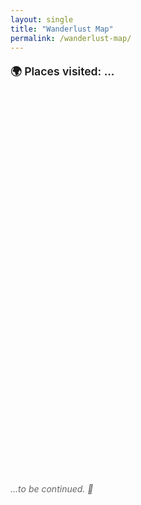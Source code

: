 ```yaml
---
layout: single
title: "Wanderlust Map"
permalink: /wanderlust-map/
---
```


<p style="font-weight: 600; font-size: 1.1rem; margin-bottom: 0.5rem;">
  🌍 Places visited: <span id="placeCount">...</span>
</p>

<div id="map" style="height: 600px; margin-top: 2em;"></div>

<link
  rel="stylesheet"
  href="https://unpkg.com/leaflet@1.9.4/dist/leaflet.css" />
<script src="https://unpkg.com/leaflet@1.9.4/dist/leaflet.js"></script>

<script>
document.addEventListener("DOMContentLoaded", function () {
  var map = L.map("map").setView([48.8566, 2.3522], 3);
  let markerCount = 0;

  L.tileLayer("https://{s}.tile.openstreetmap.org/{z}/{x}/{y}.png", {
    attribution:
      '&copy; <a href="https://www.openstreetmap.org/">OpenStreetMap</a> contributors',
  }).addTo(map);

   // --- Türkiye (red)
  L.circleMarker([39.9208, 32.8541], {radius: 6, color: "red", fillColor: "red", fillOpacity: 0.8})
    .addTo(map).bindPopup("<strong>Ankara</strong><br>Türkiye"); markerCount++;

  L.circleMarker([41.0082, 28.9784], {radius: 6, color: "red", fillColor: "red", fillOpacity: 0.8})
    .addTo(map).bindPopup("<strong>Istanbul</strong><br>Türkiye"); markerCount++;

  L.circleMarker([36.4018, 36.3498], {radius: 6, color: "red", fillColor: "red", fillOpacity: 0.8})
    .addTo(map).bindPopup("<strong>Hatay</strong><br>Türkiye"); markerCount++;

  L.circleMarker([37.5736, 36.9371], {radius: 6, color: "red", fillColor: "red", fillOpacity: 0.8})
    .addTo(map).bindPopup("<strong>Kahramanmaraş</strong><br>Türkiye"); markerCount++;

  L.circleMarker([36.8969, 30.7133], {radius: 6, color: "red", fillColor: "red", fillOpacity: 0.8})
    .addTo(map).bindPopup("<strong>Antalya</strong><br>Türkiye"); markerCount++;

  L.circleMarker([38.4192, 27.1287], {radius: 6, color: "red", fillColor: "red", fillOpacity: 0.8})
    .addTo(map).bindPopup("<strong>Izmir</strong><br>Türkiye"); markerCount++;

  L.circleMarker([37.0344, 27.4303], {radius: 6, color: "red", fillColor: "red", fillOpacity: 0.8})
    .addTo(map).bindPopup("<strong>Bodrum</strong><br>Türkiye"); markerCount++;

  L.circleMarker([36.8529, 28.2744], {radius: 6, color: "red", fillColor: "red", fillOpacity: 0.8})
    .addTo(map).bindPopup("<strong>Marmaris</strong><br>Türkiye"); markerCount++;

  L.circleMarker([36.2013, 29.6380], {radius: 6, color: "red", fillColor: "red", fillOpacity: 0.8})
    .addTo(map).bindPopup("<strong>Kaş</strong><br>Türkiye"); markerCount++;

  L.circleMarker([37.1674, 38.7955], {radius: 6, color: "red", fillColor: "red", fillOpacity: 0.8})
    .addTo(map).bindPopup("<strong>Şanlıurfa</strong><br>Türkiye"); markerCount++;

  L.circleMarker([37.0662, 37.3833], {radius: 6, color: "red", fillColor: "red", fillOpacity: 0.8})
    .addTo(map).bindPopup("<strong>Gaziantep</strong><br>Türkiye"); markerCount++;

  L.circleMarker([39.9043, 41.2679], {radius: 6, color: "red", fillColor: "red", fillOpacity: 0.8})
    .addTo(map).bindPopup("<strong>Erzurum</strong><br>Türkiye"); markerCount++;

  L.circleMarker([40.8533, 29.8815], {radius: 6, color: "red", fillColor: "red", fillOpacity: 0.8})
    .addTo(map).bindPopup("<strong>Kocaeli</strong><br>Türkiye"); markerCount++;

  L.circleMarker([37.7765, 29.0864], {radius: 6, color: "red", fillColor: "red", fillOpacity: 0.8})
    .addTo(map).bindPopup("<strong>Denizli</strong><br>Türkiye"); markerCount++;

  L.circleMarker([38.6431, 34.8317], {radius: 6, color: "red", fillColor: "red", fillOpacity: 0.8})
    .addTo(map).bindPopup("<strong>Kapadokya (Göreme)</strong><br>Türkiye"); markerCount++;

  L.circleMarker([40.1553, 26.4142], {radius: 6, color: "red", fillColor: "red", fillOpacity: 0.8})
    .addTo(map).bindPopup("<strong>Çanakkale</strong><br>Türkiye"); markerCount++;

  L.circleMarker([40.2010, 25.9236], {radius: 6, color: "red", fillColor: "red", fillOpacity: 0.8})
    .addTo(map).bindPopup("<strong>Gökçeada</strong><br>Türkiye"); markerCount++;

  // --- France (blue)
  L.circleMarker([48.8566, 2.3522], {radius: 6, color: "blue", fillColor: "blue", fillOpacity: 0.8}).addTo(map).bindPopup("<strong>Paris</strong><br>France");
    markerCount++;
  L.circleMarker([47.3220, 5.0415], {radius: 6, color: "blue", fillColor: "blue", fillOpacity: 0.8}).addTo(map).bindPopup("<strong>Dijon</strong><br>France");
    markerCount++;
  L.circleMarker([48.5734, 7.7521], {radius: 6, color: "blue", fillColor: "blue", fillOpacity: 0.8}).addTo(map).bindPopup("<strong>Strasbourg</strong><br>France");
    markerCount++;
  L.circleMarker([45.8992, 6.1294], {radius: 6, color: "blue", fillColor: "blue", fillOpacity: 0.8}).addTo(map).bindPopup("<strong>Annecy</strong><br>France");
    markerCount++;
  L.circleMarker([48.0796, 7.3585], {radius: 6, color: "blue", fillColor: "blue", fillOpacity: 0.8}).addTo(map).bindPopup("<strong>Colmar</strong><br>France");
    markerCount++;

  // --- Switzerland (green)
  L.circleMarker([46.5197, 6.6323], {radius: 6, color: "green", fillColor: "green", fillOpacity: 0.8}).addTo(map).bindPopup("<strong>Lausanne</strong><br>Switzerland");
    markerCount++;
  L.circleMarker([46.9481, 7.4474], {radius: 6, color: "green", fillColor: "green", fillOpacity: 0.8}).addTo(map).bindPopup("<strong>Bern</strong><br>Switzerland");
    markerCount++;
  L.circleMarker([46.2044, 6.1432], {radius: 6, color: "green", fillColor: "green", fillOpacity: 0.8}).addTo(map).bindPopup("<strong>Geneva</strong><br>Switzerland");
    markerCount++;
  L.circleMarker([47.3769, 8.5417], {radius: 6, color: "green", fillColor: "green", fillOpacity: 0.8}).addTo(map).bindPopup("<strong>Zurich</strong><br>Switzerland");
    markerCount++;
  L.circleMarker([46.6863, 7.8632], {radius: 6, color: "green", fillColor: "green", fillOpacity: 0.8}).addTo(map).bindPopup("<strong>Interlaken</strong><br>Switzerland");
    markerCount++;

  // --- Italy (orange)
  L.circleMarker([45.4642, 9.1900], {radius: 6, color: "orange", fillColor: "orange", fillOpacity: 0.8}).addTo(map).bindPopup("<strong>Milan</strong><br>Italy");
    markerCount++;
  L.circleMarker([45.4408, 12.3155], {radius: 6, color: "orange", fillColor: "orange", fillOpacity: 0.8}).addTo(map).bindPopup("<strong>Venice</strong><br>Italy");
    markerCount++;
  L.circleMarker([43.7696, 11.2558], {radius: 6, color: "orange", fillColor: "orange", fillOpacity: 0.8}).addTo(map).bindPopup("<strong>Florence</strong><br>Italy");
    markerCount++;
  L.circleMarker([41.9028, 12.4964], {radius: 6, color: "orange", fillColor: "orange", fillOpacity: 0.8}).addTo(map).bindPopup("<strong>Rome</strong><br>Italy");
    markerCount++;
  L.circleMarker([45.8081, 9.0852], {radius: 6, color: "orange", fillColor: "orange", fillOpacity: 0.8}).addTo(map).bindPopup("<strong>Como</strong><br>Italy");
    markerCount++;

    // --- Canada (purple)
  L.circleMarker([45.5019, -73.5674], {radius: 6, color: "purple", fillColor: "purple", fillOpacity: 0.8})
    .addTo(map).bindPopup("<strong>Montreal</strong><br>Canada"); markerCount++;

  L.circleMarker([43.6532, -79.3832], {radius: 6, color: "purple", fillColor: "purple", fillOpacity: 0.8})
    .addTo(map).bindPopup("<strong>Toronto</strong><br>Canada"); markerCount++;

  L.circleMarker([45.4215, -75.6996], {radius: 6, color: "purple", fillColor: "purple", fillOpacity: 0.8})
    .addTo(map).bindPopup("<strong>Ottawa</strong><br>Canada"); markerCount++;

  L.circleMarker([46.2382, -63.1311], {radius: 6, color: "purple", fillColor: "purple", fillOpacity: 0.8})
    .addTo(map).bindPopup("<strong>Prince Edward Island</strong><br>Canada"); markerCount++;

  L.circleMarker([46.8139, -71.2082], {radius: 6, color: "purple", fillColor: "purple", fillOpacity: 0.8})
    .addTo(map).bindPopup("<strong>Quebec City</strong><br>Canada"); markerCount++;

  L.circleMarker([48.8339, -64.4817], {radius: 6, color: "purple", fillColor: "purple", fillOpacity: 0.8})
    .addTo(map).bindPopup("<strong>Gaspé</strong><br>Canada"); markerCount++;

  L.circleMarker([48.5256, -64.2104], {radius: 6, color: "purple", fillColor: "purple", fillOpacity: 0.8})
    .addTo(map).bindPopup("<strong>Percé</strong><br>Canada"); markerCount++;

  L.circleMarker([44.6488, -63.5752], {radius: 6, color: "purple", fillColor: "purple", fillOpacity: 0.8})
    .addTo(map).bindPopup("<strong>Halifax</strong><br>Canada"); markerCount++;

  L.circleMarker([45.2733, -66.0633], {radius: 6, color: "purple", fillColor: "purple", fillOpacity: 0.8})
    .addTo(map).bindPopup("<strong>Saint John</strong><br>New Brunswick, Canada"); markerCount++;

  L.circleMarker([51.1784, -115.5708], {radius: 6, color: "purple", fillColor: "purple", fillOpacity: 0.8})
    .addTo(map).bindPopup("<strong>Banff</strong><br>Canada"); markerCount++;

  // --- Germany (darkred)
  L.circleMarker([51.2277, 6.7735], {radius: 6, color: "darkred", fillColor: "darkred", fillOpacity: 0.8}).addTo(map).bindPopup("<strong>Düsseldorf</strong><br>Germany");
    markerCount++;
  
  // --- United Kingdom (cadetblue)
  L.circleMarker([51.5074, -0.1278], {radius: 6, color: "cadetblue", fillColor: "cadetblue", fillOpacity: 0.8}).addTo(map).bindPopup("<strong>London</strong><br>UK");
    markerCount++;
  L.circleMarker([53.4084, -2.9916], {radius: 6, color: "cadetblue", fillColor: "cadetblue", fillOpacity: 0.8}).addTo(map).bindPopup("<strong>Liverpool</strong><br>UK");
    markerCount++;
  L.circleMarker([53.4808, -2.2426], {radius: 6, color: "cadetblue", fillColor: "cadetblue", fillOpacity: 0.8}).addTo(map).bindPopup("<strong>Manchester</strong><br>UK");
    markerCount++;
  L.circleMarker([51.4816, -3.1791], {radius: 6, color: "cadetblue", fillColor: "cadetblue", fillOpacity: 0.8}).addTo(map).bindPopup("<strong>Cardiff</strong><br>UK");
    markerCount++;
  L.circleMarker([55.9533, -3.1883], {radius: 6, color: "cadetblue", fillColor: "cadetblue", fillOpacity: 0.8}).addTo(map).bindPopup("<strong>Edinburgh</strong><br>UK");
    markerCount++;

  // --- United Kingdom (cadetblue)
  L.circleMarker([55.8642, -4.2518], {radius: 6, color: "cadetblue", fillColor: "cadetblue", fillOpacity: 0.8})
    .addTo(map).bindPopup("<strong>Glasgow</strong><br>UK"); markerCount++;

  L.circleMarker([51.6214, -3.9436], {radius: 6, color: "cadetblue", fillColor: "cadetblue", fillOpacity: 0.8})
    .addTo(map).bindPopup("<strong>Swansea</strong><br>UK"); markerCount++;

  L.circleMarker([50.8225, -0.1372], {radius: 6, color: "cadetblue", fillColor: "cadetblue", fillOpacity: 0.8})
    .addTo(map).bindPopup("<strong>Brighton</strong><br>UK"); markerCount++;

  // --- United States (darkgreen)
  L.circleMarker([40.7128, -74.0060], {radius: 6, color: "darkgreen", fillColor: "darkgreen", fillOpacity: 0.8}).addTo(map).bindPopup("<strong>New York</strong><br>USA");
  markerCount++;
  L.circleMarker([42.3601, -71.0589], {radius: 6, color: "darkgreen", fillColor: "darkgreen", fillOpacity: 0.8}).addTo(map).bindPopup("<strong>Boston</strong><br>USA");
  markerCount++;
  L.circleMarker([47.6062, -122.3321], {radius: 6, color: "darkgreen", fillColor: "darkgreen", fillOpacity: 0.8}).addTo(map).bindPopup("<strong>Seattle</strong><br>USA");
  markerCount++;
  L.circleMarker([39.7684, -86.1581], {radius: 6, color: "darkgreen", fillColor: "darkgreen", fillOpacity: 0.8}).addTo(map).bindPopup("<strong>Indianapolis</strong><br>USA");
  markerCount++;
  L.circleMarker([39.9526, -75.1652], {radius: 6, color: "darkgreen", fillColor: "darkgreen", fillOpacity: 0.8}).addTo(map).bindPopup("<strong>Philadelphia</strong><br>USA");
  markerCount++;
  L.circleMarker([44.5588, -72.5778], {radius: 6, color: "darkgreen", fillColor: "darkgreen", fillOpacity: 0.8}).addTo(map).bindPopup("<strong>Vermont</strong><br>USA");
  markerCount++;
  L.circleMarker([43.1939, -71.5724], {radius: 6, color: "darkgreen", fillColor: "darkgreen", fillOpacity: 0.8}).addTo(map).bindPopup("<strong>New Hampshire</strong><br>USA");
  markerCount++;
  L.circleMarker([44.2795, -73.9843], {radius: 6, color: "darkgreen", fillColor: "darkgreen", fillOpacity: 0.8}).addTo(map).bindPopup("<strong>Lake Placid</strong><br>USA");
  markerCount++;
  L.circleMarker([31.9686, -99.9018], {radius: 6, color: "darkgreen", fillColor: "darkgreen", fillOpacity: 0.8}).addTo(map).bindPopup("<strong>Texas</strong><br>USA");
  markerCount++;
    // --- United States (darkgreen)
  L.circleMarker([39.9612, -82.9988], {radius: 6, color: "darkgreen", fillColor: "darkgreen", fillOpacity: 0.8})
    .addTo(map).bindPopup("<strong>Columbus (Ohio)</strong><br>USA"); markerCount++;
  L.circleMarker([33.4484, -112.0740], {radius: 6, color: "darkgreen", fillColor: "darkgreen", fillOpacity: 0.8})
    .addTo(map).bindPopup("<strong>Phoenix</strong><br>USA"); markerCount++;

  // --- Portugal (darkblue)
  L.circleMarker([41.1579, -8.6291], {radius: 6, color: "darkblue", fillColor: "darkblue", fillOpacity: 0.8}).addTo(map).bindPopup("<strong>Porto</strong><br>Portugal");
  markerCount++;
  L.circleMarker([38.7169, -9.1399], {radius: 6, color: "darkblue", fillColor: "darkblue", fillOpacity: 0.8}).addTo(map).bindPopup("<strong>Lisbon</strong><br>Portugal");
  markerCount++;
  L.circleMarker([38.7974, -9.3904], {radius: 6, color: "darkblue", fillColor: "darkblue", fillOpacity: 0.8}).addTo(map).bindPopup("<strong>Sintra</strong><br>Portugal");
  markerCount++;

    // --- Ireland (darkpurple)
  L.circleMarker([53.3498, -6.2603], {radius: 6, color: "darkpurple", fillColor: "darkpurple", fillOpacity: 0.8}).addTo(map).bindPopup("<strong>Dublin</strong><br>Ireland");
  markerCount++;
  L.circleMarker([54.5973, -5.9301], {radius: 6, color: "darkpurple", fillColor: "darkpurple", fillOpacity: 0.8}).addTo(map).bindPopup("<strong>Belfast</strong><br>Ireland");
  markerCount++;

  // --- Belgium (lightred)
  L.circleMarker([50.8503, 4.3517], {radius: 6, color: "lightred", fillColor: "lightred", fillOpacity: 0.8}).addTo(map).bindPopup("<strong>Brussels</strong><br>Belgium");
  markerCount++;
  L.circleMarker([51.0543, 3.7174], {radius: 6, color: "lightred", fillColor: "lightred", fillOpacity: 0.8}).addTo(map).bindPopup("<strong>Ghent</strong><br>Belgium");
  markerCount++;
  L.circleMarker([51.2194, 4.4025], {radius: 6, color: "lightred", fillColor: "lightred", fillOpacity: 0.8}).addTo(map).bindPopup("<strong>Antwerp</strong><br>Belgium");
  markerCount++;
  L.circleMarker([51.2093, 3.2247], {radius: 6, color: "lightred", fillColor: "lightred", fillOpacity: 0.8}).addTo(map).bindPopup("<strong>Bruges</strong><br>Belgium");
  markerCount++;

  // --- Bulgaria (maroon)
  L.circleMarker([41.6511, 25.3662], {radius: 6, color: "maroon", fillColor: "maroon", fillOpacity: 0.8})
    .addTo(map).bindPopup("<strong>Kircaali</strong><br>Bulgaria"); markerCount++;

  L.circleMarker([43.2141, 27.9147], {radius: 6, color: "maroon", fillColor: "maroon", fillOpacity: 0.8})
    .addTo(map).bindPopup("<strong>Varna</strong><br>Bulgaria"); markerCount++;

  L.circleMarker([42.1354, 24.7453], {radius: 6, color: "maroon", fillColor: "maroon", fillOpacity: 0.8})
    .addTo(map).bindPopup("<strong>Plovdiv (Filipe)</strong><br>Bulgaria"); markerCount++;

  L.circleMarker([42.6977, 23.3219], {radius: 6, color: "maroon", fillColor: "maroon", fillOpacity: 0.8})
    .addTo(map).bindPopup("<strong>Sofia</strong><br>Bulgaria"); markerCount++;

  // --- Greece (lightblue)
  L.circleMarker([37.9838, 23.7275], {radius: 6, color: "lightblue", fillColor: "lightblue", fillOpacity: 0.8})
    .addTo(map).bindPopup("<strong>Athens</strong><br>Greece"); markerCount++;

  L.circleMarker([41.1231, 25.4066], {radius: 6, color: "lightblue", fillColor: "lightblue", fillOpacity: 0.8})
    .addTo(map).bindPopup("<strong>Gumulcine (Komotini)</strong><br>Greece"); markerCount++;

    // --- Mexico (gold)
  L.circleMarker([21.1619, -86.8515], {radius: 6, color: "gold", fillColor: "gold", fillOpacity: 0.8}).addTo(map).bindPopup("<strong>Cancún</strong><br>Mexico");
  markerCount++;
  L.circleMarker([20.7099, -89.0943], {radius: 6, color: "gold", fillColor: "gold", fillOpacity: 0.8}).addTo(map).bindPopup("<strong>Yucatán</strong><br>Mexico");
  markerCount++;

  // --- Romania (lightgreen)
  L.circleMarker([44.4268, 26.1025], {radius: 6, color: "lightgreen", fillColor: "lightgreen", fillOpacity: 0.8}).addTo(map).bindPopup("<strong>Bucharest</strong><br>Romania");
  markerCount++;

  // --- Netherlands (deeppink)
  L.circleMarker([52.3676, 4.9041], {radius: 6, color: "deeppink", fillColor: "deeppink", fillOpacity: 0.8}).addTo(map).bindPopup("<strong>Amsterdam</strong><br>Netherlands");
  markerCount++;

    // --- Slovenia (skyblue)
  L.circleMarker([46.0569, 14.5058], {radius: 6, color: "skyblue", fillColor: "skyblue", fillOpacity: 0.8}).addTo(map).bindPopup("<strong>Ljubljana</strong><br>Slovenia");
  markerCount++;

  // --- Sweden (teal)
  L.circleMarker([59.3293, 18.0686], {radius: 6, color: "teal", fillColor: "teal", fillOpacity: 0.8}).addTo(map).bindPopup("<strong>Stockholm</strong><br>Sweden");
  markerCount++;

  // --- Finland (steelblue)
  L.circleMarker([60.1695, 24.9354], {radius: 6, color: "steelblue", fillColor: "steelblue", fillOpacity: 0.8}).addTo(map).bindPopup("<strong>Helsinki</strong><br>Finland");
  markerCount++;

  // --- Latvia (chocolate)
  L.circleMarker([56.9496, 24.1052], {radius: 6, color: "chocolate", fillColor: "chocolate", fillOpacity: 0.8}).addTo(map).bindPopup("<strong>Riga</strong><br>Latvia");
  markerCount++;

  // --- Lithuania (coral)
  L.circleMarker([54.6872, 25.2797], {radius: 6, color: "coral", fillColor: "coral", fillOpacity: 0.8}).addTo(map).bindPopup("<strong>Vilnius</strong><br>Lithuania");
  markerCount++;

  // --- Estonia (navy)
  L.circleMarker([59.4370, 24.7536], {radius: 6, color: "navy", fillColor: "navy", fillOpacity: 0.8}).addTo(map).bindPopup("<strong>Tallinn</strong><br>Estonia");
  markerCount++;

  // --- Norway (olive)
  L.circleMarker([59.9139, 10.7522], {radius: 6, color: "olive", fillColor: "olive", fillOpacity: 0.8}).addTo(map).bindPopup("<strong>Oslo</strong><br>Norway");
  markerCount++;

  // --- Denmark (indigo)
  L.circleMarker([55.6761, 12.5683], {radius: 6, color: "indigo", fillColor: "indigo", fillOpacity: 0.8}).addTo(map).bindPopup("<strong>Copenhagen</strong><br>Denmark");
  markerCount++;


});

  // Count the number of markers
document.getElementById("placeCount").textContent = markerCount;

</script>

<p style="margin-top: 1em; font-style: italic; color: #666;">
  ...to be continued. 🎈
</p>